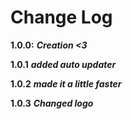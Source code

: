 # Change Log


**1.0.0:**
***Creation <3***

**1.0.1**
***added auto updater***

**1.0.2**
***made it a little faster***

**1.0.3**
***Changed logo***
